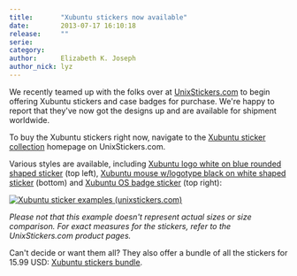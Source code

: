 ```yaml
---
title:       "Xubuntu stickers now available"
date:        2013-07-17 16:10:18
release:     ""
serie:       
category:    
author:      Elizabeth K. Joseph
author_nick: lyz
---
```


We recently teamed up with the folks over at [UnixStickers.com](http://www.unixstickers.com) to begin offering Xubuntu stickers and case badges for purchase. We're happy to report that they've now got the designs up and are available for shipment worldwide.

To buy the Xubuntu stickers right now, navigate to the [Xubuntu sticker collection](http://www.unixstickers.com/xubuntu) homepage on UnixStickers.com.

Various styles are available, including [Xubuntu logo white on blue rounded shaped sticker](http://www.unixstickers.com/xubuntu/xubuntu-linux-blue-rounded-shaped-sticker) (top left), [Xubuntu mouse w/logotype black on white shaped sticker](http://www.unixstickers.com/xubuntu/xubuntu-linux-white-logo-with-type-shaped-sticker) (bottom) and [Xubuntu OS badge sticker](http://www.unixstickers.com/xubuntu/xubuntu-linux-os-badge-sticker) (top right):

[![](/wp-content/uploads/2013/07/xubuntu-unixstickers-examples.png "Xubuntu sticker examples (unixstickers.com)")](/wp-content/uploads/2013/07/xubuntu-unixstickers-examples.png)

*Please not that this example doesn't represent actual sizes or size comparison. For exact measures for the stickers, refer to the UnixStickers.com product pages.*

Can't decide or want them all? They also offer a bundle of all the stickers for 15.99 USD: [Xubuntu stickers bundle](http://www.unixstickers.com/xubuntu?product_id=221).
